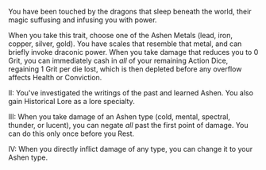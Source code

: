 You have been touched by the dragons that sleep beneath the world, their magic suffusing and infusing you with power.

When you take this trait, choose one of the Ashen Metals (lead, iron, copper, silver, gold). You have scales that resemble that metal, and can briefly invoke draconic power. When you take damage that reduces you to 0 Grit, you can immediately cash in _all_ of your remaining Action Dice, regaining 1 Grit per die lost, which is then depleted before any overflow affects Health or Conviction.

II: You've investigated the writings of the past and learned Ashen. You also gain Historical Lore as a lore specialty.

III: When you take damage of an Ashen type (cold, mental, spectral, thunder, or lucent), you can negate _all_ past the first point of damage. You can do this only once before you Rest.

IV: When you directly inflict damage of any type, you can change it to your Ashen type.
